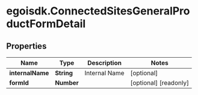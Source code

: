 # egoisdk.ConnectedSitesGeneralProductFormDetail

## Properties

Name | Type | Description | Notes
------------ | ------------- | ------------- | -------------
**internalName** | **String** | Internal Name | [optional] 
**formId** | **Number** |  | [optional] [readonly] 


